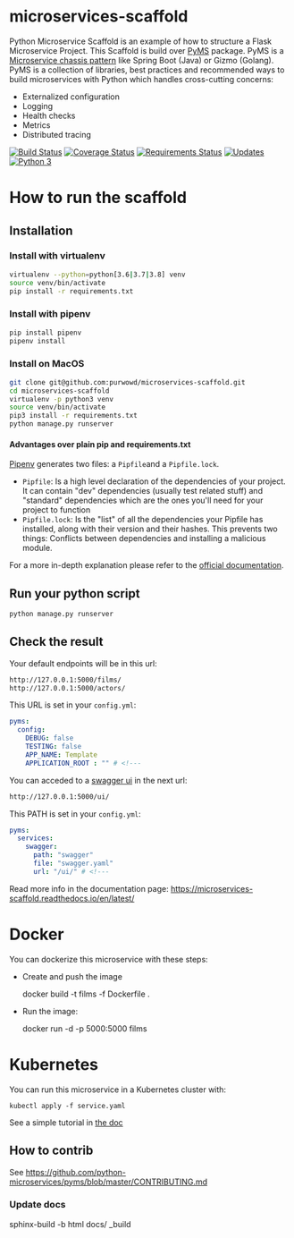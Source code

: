 # microservices-scaffold
Python Microservice Scaffold is an example of how to structure a Flask Microservice Project.
This Scaffold is build over [PyMS](https://github.com/python-microservices/pyms) package. PyMS is a [Microservice chassis pattern](https://microservices.io/patterns/microservice-chassis.html)
like Spring Boot (Java) or Gizmo (Golang). PyMS is a collection of libraries, best practices and recommended ways to build
microservices with Python which handles cross-cutting concerns:
- Externalized configuration
- Logging
- Health checks
- Metrics
- Distributed tracing

[![Build Status](https://travis-ci.org/python-microservices/microservices-scaffold.svg?branch=master)](https://travis-ci.org/python-microservices/microservices-scaffold)
[![Coverage Status](https://coveralls.io/repos/github/python-microservices/microservices-scaffold/badge.svg?branch=master)](https://coveralls.io/github/python-microservices/microservices-scaffold?branch=master)
[![Requirements Status](https://requires.io/github/python-microservices/microservices-scaffold/requirements.svg?branch=master)](https://requires.io/github/python-microservices/microservices-scaffold/requirements/?branch=master)
[![Updates](https://pyup.io/repos/github/python-microservices/microservices-scaffold/shield.svg)](https://pyup.io/repos/github/python-microservices/microservices-scaffold/)
[![Python 3](https://pyup.io/repos/github/python-microservices/microservices-scaffold/python-3-shield.svg)](https://pyup.io/repos/github/python-microservices/microservices-scaffold/)


# How to run the scaffold

## Installation

### Install with virtualenv
```bash
virtualenv --python=python[3.6|3.7|3.8] venv
source venv/bin/activate
pip install -r requirements.txt
```

### Install with pipenv
```bash
pip install pipenv
pipenv install
```

### Install on MacOS
```bash
git clone git@github.com:purwowd/microservices-scaffold.git
cd microservices-scaffold
virtualenv -p python3 venv
source venv/bin/activate
pip3 install -r requirements.txt
python manage.py runserver
```

#### Advantages over plain pip and requirements.txt
[Pipenv](https://pipenv.readthedocs.io/en/latest/) generates two files: a `Pipfile`and a `Pipfile.lock`.
* `Pipfile`: Is a high level declaration of the dependencies of your project. It can contain "dev" dependencies (usually test related stuff) and "standard" dependencies which are the ones you'll need for your project to function
* `Pipfile.lock`: Is the "list" of all the dependencies your Pipfile has installed, along with their version and their hashes. This prevents two things: Conflicts between dependencies and installing a malicious module.

For a more in-depth explanation please refer to  the [official documentation](https://pipenv.readthedocs.io/en/latest/).

## Run your python script
```bash
python manage.py runserver
```


## Check the result

Your default endpoints will be in this url:
```bash
http://127.0.0.1:5000/films/
http://127.0.0.1:5000/actors/
```

This URL is set in your `config.yml`:

```yaml
pyms:
  config:
    DEBUG: false
    TESTING: false
    APP_NAME: Template
    APPLICATION_ROOT : "" # <!---
```

You can acceded to a [swagger ui](https://swagger.io/tools/swagger-ui/) in the next url:
```bash
http://127.0.0.1:5000/ui/
```

This PATH is set in your `config.yml`:

```yaml
pyms:
  services:
    swagger:
      path: "swagger"
      file: "swagger.yaml"
      url: "/ui/" # <!---
```

Read more info in the documentation page: 
https://microservices-scaffold.readthedocs.io/en/latest/

# Docker
You can dockerize this microservice with these steps:
* Create and push the image

    docker build -t films -f Dockerfile .
* Run the image:

    docker run -d -p 5000:5000 films
    
 
# Kubernetes
You can run this microservice in a Kubernetes cluster with:

    kubectl apply -f service.yaml
   
See a simple tutorial in [the doc](https://microservices-scaffold.readthedocs.io/en/latest/runinkubernetes.html)
    
## How to contrib

See https://github.com/python-microservices/pyms/blob/master/CONTRIBUTING.md

### Update docs

   sphinx-build -b html docs/ _build
